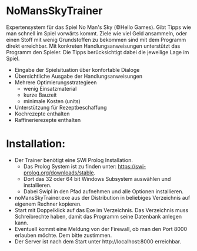 # NoMansSkyTrainer
Expertensystem für das Spiel No Man's Sky (©Hello Games). Gibt Tipps wie man schnell im Spiel vorwärts kommt.
Ziele wie viel Geld ansammeln, oder einen Stoff mit wenig Grundstoffen zu bekommen sind mit dem Programm direkt erreichbar. Mit konkreten Handlungsanweisungen unterstützt das Programm den Spieler. Die Tipps berücksichtigt dabei die jeweilige Lage im Spiel.
- Eingabe der Spielsituation über konfortable Dialoge
- Übersichtliche Ausgabe der Handlungsanweisungen
- Mehrere Optimierungsstrategieen 
  - wenig Einsatzmaterial
  - kurze Bauzeit
  - minimale Kosten (units)
- Unterstützung für Rezeptbeschaffung
- Kochrezepte enthalten
- Raffinerierezepte enthalten

# Installation:
- Der Trainer benötigt eine SWI Prolog Installation. 
  - Das Prolog System ist zu finden unter: https://swi-prolog.org/downloads/stable.
  - Dort das 32 oder 64 bit Windows Subsystem auswählen und installieren. 
  - Dabei Swipl in den Pfad aufnehmen und alle Optionen installieren.
- noMansSkyTrainer.exe aus der Distribution in beliebiges Verzeichnis auf eigenem Rechner kopieren.
- Start mit Doppelklick auf das Exe im Verzeichnis. Das Verzeichnis muss Schreibrechte haben, damit das Programm seine Datenbank anlegen kann.
- Eventuell kommt eine Meldung von der Firewall, ob man den Port 8000 erlauben möchte. Dem bitte zustimmen.
- Der Server ist nach dem Start unter http://localhost:8000 erreichbar.
